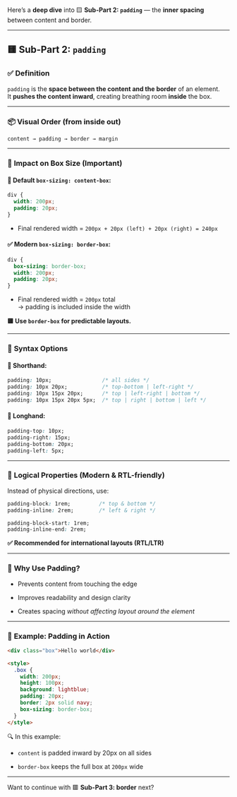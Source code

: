 Here’s a **deep dive** into 🟨 **Sub-Part 2: `padding`** — the **inner spacing** between content and border.

---

## 🟨 Sub-Part 2: `padding`

### ✅ **Definition**

`padding` is the **space between the content and the border** of an element.  
It **pushes the content inward**, creating breathing room **inside** the box.

---

### 📦 **Visual Order (from inside out)**

`content → padding → border → margin`

---

### 🧮 **Impact on Box Size (Important)**

#### 🔹 Default `box-sizing: content-box`:

```css
div {
  width: 200px;
  padding: 20px;
}
```

- Final rendered width = `200px + 20px (left) + 20px (right) = 240px`
    

#### ✅ Modern `box-sizing: border-box`:

```css
div {
  box-sizing: border-box;
  width: 200px;
  padding: 20px;
}
```

- Final rendered width = `200px` total  
    → padding is included inside the width
    

**🟨 Use `border-box` for predictable layouts.**

---

### 🧭 **Syntax Options**

#### 🔸 Shorthand:

```css
padding: 10px;                /* all sides */
padding: 10px 20px;           /* top-bottom | left-right */
padding: 10px 15px 20px;      /* top | left-right | bottom */
padding: 10px 15px 20px 5px;  /* top | right | bottom | left */
```

#### 🔸 Longhand:

```css
padding-top: 10px;
padding-right: 15px;
padding-bottom: 20px;
padding-left: 5px;
```

---

### 🧠 **Logical Properties (Modern & RTL-friendly)**

Instead of physical directions, use:

```css
padding-block: 1rem;         /* top & bottom */
padding-inline: 2rem;        /* left & right */

padding-block-start: 1rem;
padding-inline-end: 2rem;
```

**✅ Recommended for international layouts (RTL/LTR)**

---

### 🎯 **Why Use Padding?**

- Prevents content from touching the edge
    
- Improves readability and design clarity
    
- Creates spacing _without affecting layout around the element_
    

---

### 🧪 **Example: Padding in Action**

```html
<div class="box">Hello world</div>

<style>
  .box {
    width: 200px;
    height: 100px;
    background: lightblue;
    padding: 20px;
    border: 2px solid navy;
    box-sizing: border-box;
  }
</style>
```

🔍 In this example:

- `content` is padded inward by 20px on all sides
    
- `border-box` keeps the full box at `200px` wide
    

---

Want to continue with 🟥 **Sub-Part 3: border** next?